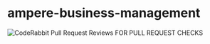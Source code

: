# ampere-business-management
![CodeRabbit Pull Request Reviews](https://img.shields.io/coderabbit/prs/github/stammy5/ampere-business-management?utm_source=oss&utm_medium=github&utm_campaign=stammy5%2Fampere-business-management&labelColor=171717&color=FF570A&link=https%3A%2F%2Fcoderabbit.ai&label=CodeRabbit+Reviews)
FOR PULL REQUEST CHECKS
